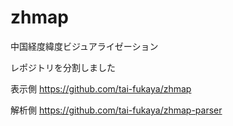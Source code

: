 # zhmap
中国経度緯度ビジュアライゼーション

レポジトリを分割しました

表示側
https://github.com/tai-fukaya/zhmap

解析側
https://github.com/tai-fukaya/zhmap-parser
